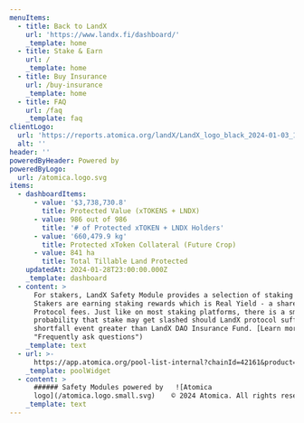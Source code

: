 ```yaml
---
menuItems:
  - title: Back to LandX
    url: 'https://www.landx.fi/dashboard/'
    _template: home
  - title: Stake & Earn
    url: /
    _template: home
  - title: Buy Insurance
    url: /buy-insurance
    _template: home
  - title: FAQ
    url: /faq
    _template: faq
clientLogo:
  url: 'https://reports.atomica.org/landX/LandX_logo_black_2024-01-03_19-56-50.jpg'
  alt: ''
header: ''
poweredByHeader: Powered by
poweredByLogo:
  url: /atomica.logo.svg
items:
  - dashboardItems:
      - value: '$3,738,730.8'
        title: Protected Value (xTOKENS + LNDX)
      - value: 986 out of 986
        title: '# of Protected xTOKEN + LNDX Holders'
      - value: '660,479.9 kg'
        title: Protected xToken Collateral (Future Crop)
      - value: 841 ha
        title: Total Tillable Land Protected
    updatedAt: 2024-01-28T23:00:00.000Z
    _template: dashboard
  - content: >
      For stakers, LandX Safety Module provides a selection of staking pools.
      Stakers are earning staking rewards which is Real Yield - a share of LandX
      Protocol fees. Just like on most staking platforms, there is a small
      probability that stake may get slashed should LandX protocol suffer from a
      shortfall event greater than LandX DAO Insurance Fund. [Learn more](/faq
      "Frequently ask questions")
    _template: text
  - url: >-
      https://app.atomica.org/pool-list-internal?chainId=42161&product=&poolTags=&poolIdList=0x0ae684c27b674d9b73a2debbe4a72fabee5a173b&marketId=&featureOverrides=%7B%22poolList.showFilterPanel%22%3Afalse%2C%22pool.sections.showAnalytics%22%3Afalse%2C%22pool.sections.showSettlement%22%3Afalse%2C%22pool.sections.showDetails%22%3Afalse%2C%22pool.sections.showMarkets%22%3Afalse%2C%22poolList.columnConfigs.columnList%22%3A%5B%22pool-name%22%2C%22pool-token%22%2C%22apy%22%2C%22capacity%22%2C%22utilization%22%2C%22pool-limit%22%2C%22balance%22%2C%22rewards%22%2C%22controls%22%5D%7D
    _template: poolWidget
  - content: >
      ###### Safety Modules powered by   ![Atomica
      logo](/atomica.logo.small.svg)    © 2024 Atomica. All rights reserved.
    _template: text
---
```



